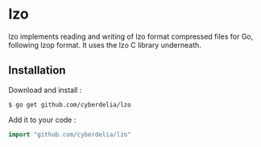 # lzo

lzo implements reading and writing of lzo format compressed files for Go, following lzop format.
It uses the lzo C library underneath.

## Installation

Download and install :

```
$ go get github.com/cyberdelia/lzo
```

Add it to your code :

```go
import "github.com/cyberdelia/lzo"
```

